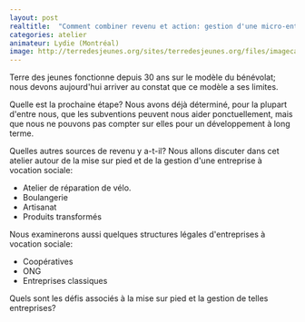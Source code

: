 ```yaml
---
layout: post
realtitle:  "Comment combiner revenu et action: gestion d'une micro-entreprise"
categories: atelier
animateur: Lydie (Montréal)
image: http://terredesjeunes.org/sites/terredesjeunes.org/files/imagecache/tdj_full_lightbox_target/10966989_800028720051369_747034160_n.jpg
---
```

Terre des jeunes fonctionne depuis 30 ans sur le modèle du bénévolat; nous devons aujourd'hui arriver au constat que ce modèle a ses limites.

Quelle est la prochaine étape? Nous avons déjà déterminé, pour la plupart d'entre nous, que les subventions peuvent nous aider ponctuellement, mais que nous ne pouvons pas compter sur elles pour un développement à long terme.

Quelles autres sources de revenu y a-t-il? Nous allons discuter dans cet atelier autour de la mise sur pied et de la gestion d'une entreprise à vocation sociale:
  
 * Atelier de réparation de vélo.
 * Boulangerie
 * Artisanat
 * Produits transformés

Nous examinerons aussi quelques structures légales d'entreprises à vocation sociale:
 
 * Coopératives
 * ONG
 * Entreprises classiques

Quels sont les défis associés à la mise sur pied et la gestion de telles entreprises?
